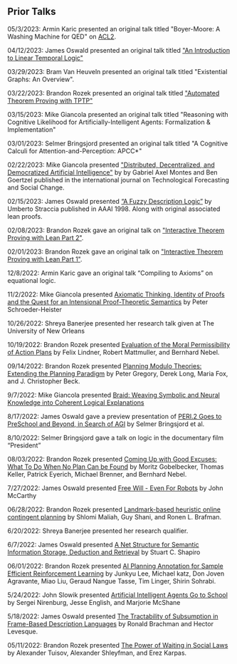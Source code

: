 ## Prior Talks

05/3/2023: Armin Karic presented
an original talk titled "Boyer-Moore: A Washing Machine for QED" on [ACL2](https://en.wikipedia.org/wiki/ACL2).

04/12/2023: James Oswald presented
an original talk titled ["An Introduction to Linear Temporal Logic"](https://github.com/James-Oswald/linear_temporal_logic)

03/29/2023: Bram Van Heuveln presented
an original talk titled "Existential Graphs: An Overview".

03/22/2023: Brandon Rozek presented
an original talk titled ["Automated Theorem Proving with TPTP"](https://github.com/Brandon-Rozek/TPTP-Examples)

03/15/2023: Mike Giancola presented
an original talk titled "Reasoning with Cognitive Likelihood for Artificially-Intelligent Agents: Formalization & Implementation"

03/01/2023: Selmer Bringsjord presented
an original talk titled "A Cognitive Calculi for Attention-and-Perception: APCC*"

02/22/2023: Mike Giancola presented
["Distributed, Decentralized, and Democratized Artificial Intelligence"](https://www.sciencedirect.com/science/article/pii/S0040162518302920) by by Gabriel Axel Montes and Ben Goertzel published in the international journal on Technological Forecasting and Social Change.

02/15/2023: James Oswald presented
[“A Fuzzy Description Logic”](http://www.umbertostraccia.it/cs/download/papers/AAAI98/AAAI98.pdf) by Umberto Straccia published in AAAI 1998. Along with original associated lean proofs.

02/08/2023: Brandon Rozek gave an original talk on ["Interactive Theorem Proving with Lean Part 2"](https://brandonrozek.com/blog/lean3-tutorial).

02/01/2023: Brandon Rozek gave an original talk on ["Interactive Theorem Proving with Lean Part 1"](https://brandonrozek.com/blog/lean3-tutorial).

12/8/2022: 
Armin Karic gave an original talk “Compiling to Axioms” on equational logic.

11/2/2022: Mike Giancola presented
[Axiomatic Thinking, Identity of Proofs and the Quest for an Intensional Proof-Theoretic Semantics](https://link.springer.com/chapter/10.1007/978-3-030-77657-2_8) by Peter Schroeder-Heister

10/26/2022: Shreya Banerjee presented her research talk given at The University of New Orleans

10/19/2022:
Brandon Rozek presented
[Evaluation of the Moral Permissibility of Action Plans](https://gki.informatik.uni-freiburg.de/papers/lindner-etal-aij2020.pdf)
by Felix Lindner, Robert Mattmuller, and Bernhard Nebel.

09/14/2022:
Brandon Rozek presented
[Planning Modulo Theories: Extending the Planning Paradigm](https://www.aaai.org/ocs/index.php/ICAPS/ICAPS12/paper/viewFile/4693/4715) by Peter Gregory, Derek Long, Maria Fox, and J. Christopher Beck.

9/7/2022: Mike Giancola presented
[Braid: Weaving Symbolic and Neural Knowledge into Coherent Logical Explanations](https://ojs.aaai.org/index.php/AAAI/article/view/21333)

8/17/2022: James Oswald gave a preview presentation of
[PERI.2 Goes to PreSchool and Beyond, in Search of AGI](http://kryten.mm.rpi.edu/PERI2GoesToPreSchoolAGI2022.pdf) by Selmer Bringsjord et al.

8/10/2022: Selmer Bringsjord gave a talk on logic in the documentary film “President”

08/03/2022:
Brandon Rozek presented
[Coming Up with Good Excuses: What To Do When No Plan Can be Found](https://www.aaai.org/ocs/index.php/ICAPS/ICAPS10/paper/viewFile/1453/1532) by Moritz Gobelbecker, Thomas Keller, Patrick Eyerich, Michael Brenner, and Bernhard Nebel.

7/27/2022: James Oswald presented
[Free Will - Even For Robots](http://jmc.stanford.edu/articles/freewill/freewill.pdf) by John McCarthy

06/28/2022: 
Brandon Rozek presented
[Landmark-based heuristic online contingent planning](https://link.springer.com/article/10.1007/s10458-018-9389-9) by Shlomi Maliah, Guy Shani, and Ronen L. Brafman.

6/20/2022: Shreya Banerjee presented her research qualifier. 

6/7/2022: James Oswald presented
[A Net Structure for Semantic Information Storage, Deduction and Retrieval](https://www.ijcai.org/Proceedings/71/Papers/047.pdf) by Stuart C. Shapiro

06/01/2022:
Brandon Rozek presented 
[AI Planning Annotation for Sample Efficient Reinforcement Learning](https://arxiv.org/pdf/2203.00669) by Junkyu Lee, Michael katz, Don Joven Agravante, Miao Liu, Geraud Nangue Tasse, Tim Linger, Shirin Sohrabi.

5/24/2022: John Slowik presented
[Artificial Intelligent Agents Go to School](https://drive.google.com/file/d/1YaZdRZ4SZL1A17ckJOcOTpn6y2lulpOi/view?usp=sharing) by Sergei Nirenburg, Jesse English, and Marjorie McShane

5/18/2022: James Oswald presented
[The Tractability of Subsumption in Frame-Based Description Languages](https://aaai.org/Papers/AAAI/1984/AAAI84-036.pdf) by Ronald Brachman and Hector Levesque.

05/11/2022:
Brandon Rozek presented 
[The Power of Waiting in Social Laws](https://icaps21.icaps-conference.org/workshops/KEPS/Papers/KEPS_2021_paper_14.pdf) by Alexander Tuisov, Alexander Shleyfman, and Erez Karpas.
